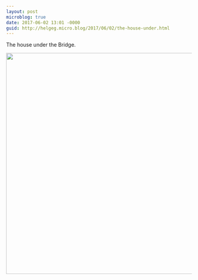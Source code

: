 ```yaml
---
layout: post
microblog: true
date: 2017-06-02 13:01 -0000
guid: http://helgeg.micro.blog/2017/06/02/the-house-under.html
---
```

The house under the Bridge. 

<img src="http://helgeg.micro.blog/uploads/2017/16e71ed6b9.jpg" width="600" height="600" style="height: auto" />
